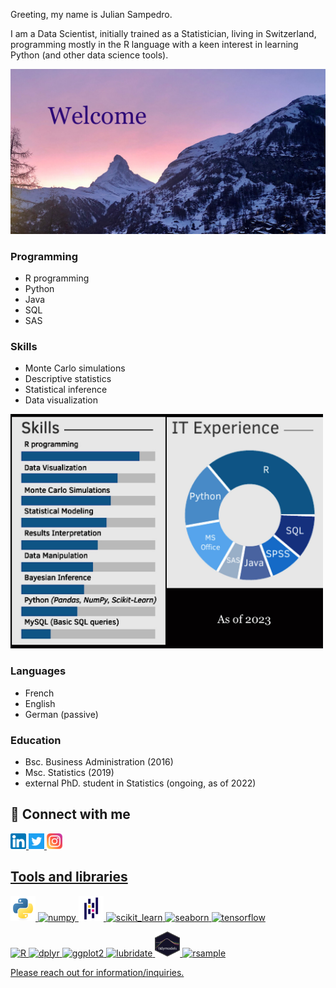 Greeting, my name is Julian Sampedro.

I am a Data Scientist, initially trained as a Statistician, living in Switzerland, programming mostly in the R language with a keen interest in learning Python (and other data science tools).

<img src="/assets/welcome.jpg" width="800">

### Programming

 - R programming 
 - Python 
 - Java 
 - SQL 
 - SAS 

### Skills

- Monte Carlo simulations
- Descriptive statistics
- Statistical inference
- Data visualization

<img src="/assets/knowhows.jpg" width="500">

### Languages

- French
- English
- German (passive)

### Education

- Bsc. Business Administration (2016)
- Msc. Statistics (2019)
- external PhD. student in Statistics (ongoing, as of 2022)

## 🤝 Connect with me

<a href="https://www.linkedin.com/in/julian-righ-sampedro/" target="_blank" rel="noreferrer"> <img src="https://raw.githubusercontent.com/JRigh/JRigh/main/assets/linkedin.png" alt="R" width="25" height="25"/> <a href="https://twitter.com/JRigh" target="_blank" rel="noreferrer"> <img src="https://raw.githubusercontent.com/JRigh/JRigh/main/assets/twitter.png" alt="R" width="25" height="25"/> <a href="https://www.instagram.com/jrighs/" target="_blank" rel="noreferrer"> <img src="https://raw.githubusercontent.com/JRigh/JRigh/main/assets/instagram.png" alt="R" width="25" height="25"/>

## Tools and libraries

<a href="https://www.gnu.org/software/bash/" target="_blank" rel="noreferrer"> 
  <img src="https://raw.githubusercontent.com/devicons/devicon/master/icons/python/python-original.svg" alt="python" width="40" height="40"/> 
  <a href="https://numpy.org/" target="_blank" rel="noreferrer"> <img src="https://numpy.org/images/logo.svg" alt="numpy" width="40" height="40"/> <a href="https://pandas.pydata.org/" target="_blank" rel="noreferrer"> <img src="https://raw.githubusercontent.com/devicons/devicon/2ae2a900d2f041da66e950e4d48052658d850630/icons/pandas/pandas-original.svg" alt="pandas" width="40" height="40"/>  <img src="https://upload.wikimedia.org/wikipedia/commons/0/05/Scikit_learn_logo_small.svg" alt="scikit_learn" width="40" height="40"/> </a> <a href="https://seaborn.pydata.org/" target="_blank" rel="noreferrer"> <img src="https://seaborn.pydata.org/_images/logo-mark-lightbg.svg" alt="seaborn" width="40" height="40"/> </a> <a href="https://www.tensorflow.org" target="_blank" rel="noreferrer"> <img src="https://www.vectorlogo.zone/logos/tensorflow/tensorflow-icon.svg" alt="tensorflow" width="40" height="40"/> </a> </p>
  
  
  
  <a href="https://www.r-project.org/" target="_blank" rel="noreferrer"> <img src="https://www.r-project.org/Rlogo.png" alt="R" width="40" height="40"/> 
  <a href="https://dplyr.tidyverse.org/" target="_blank" rel="noreferrer"> <img src="https://dplyr.tidyverse.org/logo.png" alt="dplyr" width="40" height="40"/> 
<a href="https://ggplot2.tidyverse.org/" target="_blank" rel="noreferrer"> <img src="https://ggplot2.tidyverse.org/logo.png" alt="ggplot2" width="40" height="40"/> 
<a href="https://lubridate.tidyverse.org/" target="_blank" rel="noreferrer"> <img src="https://lubridate.tidyverse.org/logo.png" alt="lubridate" width="40" height="40"/>
 <a href="https://www.tidymodels.org/" target="_blank" rel="noreferrer"> <img src="https://raw.githubusercontent.com/rstudio/hex-stickers/master/SVG/tidymodels.svg" alt="tidymodels" width="40" height="40"/>
  <a href="https://rsample.tidymodels.org/" target="_blank" rel="noreferrer"> <img src="https://rsample.tidymodels.org/logo.png" alt="rsample" width="40" height="40"/>

   
   Please reach out for information/inquiries.
